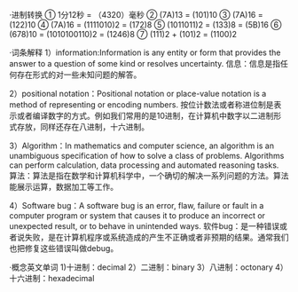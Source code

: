 ·进制转换
① 1分12秒 = （4320）毫秒
② (7A)13 = (101)10
③ (7A)16 = (122)10
④ (7A)16 = (1111010)2 = (172)8
⑤ (1011011)2 = (133)8 = (5B)16
⑥ (678)10 = (1010100110)2 = (1246)8
⑦ (111)2 + (101)2 = (1100)2



·词条解释
1）information:Information is any entity or form that provides the answer to a question of some kind or resolves uncertainty. 
信息：信息是指任何存在形式的对一些未知问题的解答。

2）positional notation：Positional notation or place-value notation is a method of representing or encoding numbers. 
按位计数法或者称进位制是表示或者编译数字的方式。例如我们常用的是10进制，在计算机中数字以二进制形式存放，同样还存在八进制，十六进制。

3）Algorithm：In mathematics and computer science, an algorithm is an unambiguous specification of how to solve a class of problems. Algorithms can perform calculation, data processing and automated reasoning tasks. 
算法：算法是指在数学和计算机科学中，一个确切的解决一系列问题的方法。算法能展示运算，数据加工等工作。

4）Software bug：A software bug is an error, flaw, failure or fault in a computer program or system that causes it to produce an incorrect or unexpected result, or to behave in unintended ways.
软件bug：是一种错误或者说失败，是在计算机程序或系统造成的产生不正确或者非预期的结果。通常我们也把修复这些错误叫做debug。



·概念英文单词
1)十进制：decimal
2）二进制：binary 
3）八进制：octonary
4）十六进制：hexadecimal